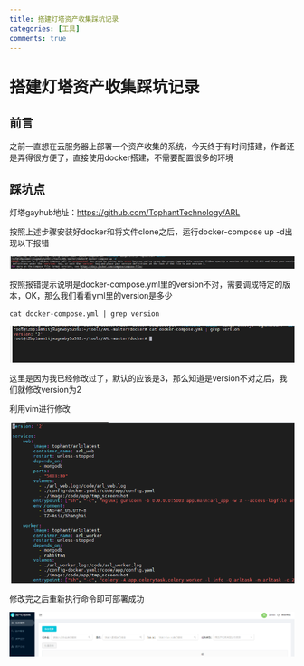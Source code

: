 ```yaml
---
title: 搭建灯塔资产收集踩坑记录
categories: [工具]
comments: true
---
```

# 搭建灯塔资产收集踩坑记录

## 前言

​	之前一直想在云服务器上部署一个资产收集的系统，今天终于有时间搭建，作者还是弄得很方便了，直接使用docker搭建，不需要配置很多的环境

## 踩坑点

灯塔gayhub地址：https://github.com/TophantTechnology/ARL

按照上述步骤安装好docker和将文件clone之后，运行docker-compose up -d出现以下报错

![image-20210304151559061](../assets/img/text/image-20210304151559061.png)

按照报错提示说明是docker-compose.yml里的version不对，需要调成特定的版本，OK，那么我们看看yml里的version是多少

```
cat docker-compose.yml | grep version
```

![image-20210304151846772](../assets/img/text/image-20210304151846772.png)

这里是因为我已经修改过了，默认的应该是3，那么知道是version不对之后，我们就修改version为2

利用vim进行修改

![image-20210304152023465](../assets/img/text/image-20210304152023465.png)

修改完之后重新执行命令即可部署成功

![image-20210304152100529](../assets/img/text/image-20210304152100529.png)

